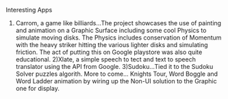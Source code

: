 Interesting Apps 
1) Carrom, a game like billiards...The project showcases the use of painting and animation on a Graphic Surface including some cool Physics to simulate moving disks. The Physics includes conservation of Momentum with the heavy striker hitting the various lighter disks and simulating friction. The act of putting this on Google playstore was also quite educational.
2)Xlate, a simple speech to tect and text to speech translator using the API from Google.
3)Sudoku...Tied it to the Sudoku Solver puzzles algorith.
More to come...
Knights Tour, Word Boggle and Word Ladder animation by wiring up the Non-UI solution to the Graphic one for display.
